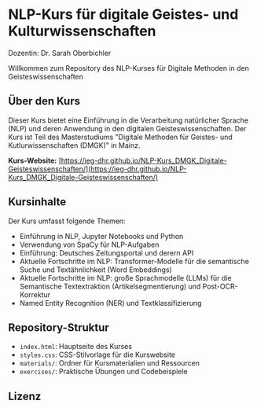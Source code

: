 # NLP-Kurs für digitale Geistes- und Kulturwissenschaften

Dozentin: Dr. Sarah Oberbichler

Willkommen zum Repository des NLP-Kurses für Digitale Methoden in den Geisteswissenschaften 
## Über den Kurs

Dieser Kurs bietet eine Einführung in die Verarbeitung natürlicher Sprache (NLP) und deren Anwendung in den digitalen Geisteswissenschaften. Der Kurs ist Teil des Masterstudiums "Digitale Methoden für Geistes- und Kutlurwissenschaften (DMGK)" in Mainz.

**Kurs-Website:** [https://ieg-dhr.github.io/NLP-Kurs_DMGK_Digitale-Geisteswissenschaften/](https://ieg-dhr.github.io/NLP-Kurs_DMGK_Digitale-Geisteswissenschaften/)

## Kursinhalte

Der Kurs umfasst folgende Themen:

- Einführung in NLP, Jupyter Notebooks und Python
- Verwendung von SpaCy für NLP-Aufgaben
- Einführung: Deutsches Zeitungsportal und derern API
- Aktuelle Fortschritte im NLP: Transformer-Modelle für die semantische Suche und Textähnlichkeit (Word Embeddings)
- Aktuelle Fortschritte im NLP: große Sprachmodelle (LLMs) für die Semantische Textextraktion (Artikelsegmentierung) und Post-OCR-Korrektur
- Named Entity Recognition (NER) und Textklassifizierung


## Repository-Struktur

- `index.html`: Hauptseite des Kurses
- `styles.css`: CSS-Stilvorlage für die Kurswebsite
- `materials/`: Ordner für Kursmaterialien und Ressourcen
- `exercises/`: Praktische Übungen und Codebeispiele


## Lizenz
